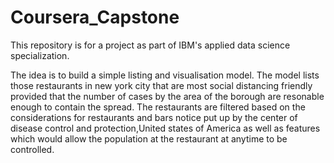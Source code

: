 # Coursera_Capstone
This repository is for a project as part of IBM's applied data science specialization.

The idea is to build a simple listing and visualisation model. The model lists those restaurants in new york city that are most social distancing friendly provided that the number of cases by the area of the borough are resonable enough to contain the spread. The restaurants are filtered based on the considerations for restaurants and bars notice put up by the center of disease control and protection,United states of America as well as features which would allow the population at the restaurant at anytime to be controlled.

